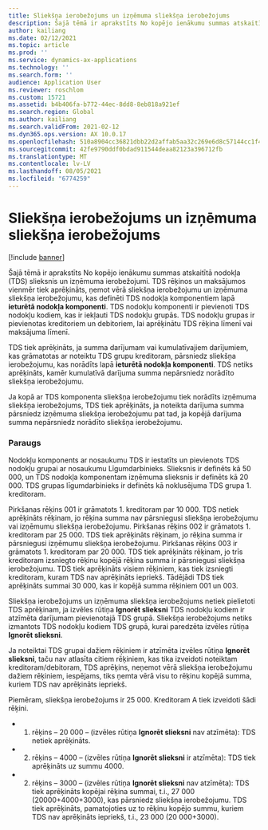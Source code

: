 ```yaml
---
title: Sliekšņa ierobežojums un izņēmuma sliekšņa ierobežojums
description: Šajā tēmā ir aprakstīts No kopējo ienākumu summas atskaitītā nodokļa (TDS) slieksnis un izņēmuma ierobežojumi.
author: kailiang
ms.date: 02/12/2021
ms.topic: article
ms.prod: ''
ms.service: dynamics-ax-applications
ms.technology: ''
ms.search.form: ''
audience: Application User
ms.reviewer: roschlom
ms.custom: 15721
ms.assetid: b4b406fa-b772-44ec-8dd8-8eb818a921ef
ms.search.region: Global
ms.author: kailiang
ms.search.validFrom: 2021-02-12
ms.dyn365.ops.version: AX 10.0.17
ms.openlocfilehash: 510a8904cc36821dbb22d2affab5aa32c269e6d8c57144cc1f4ef3e1ac448334
ms.sourcegitcommit: 42fe9790ddf0bdad911544deaa82123a396712fb
ms.translationtype: MT
ms.contentlocale: lv-LV
ms.lasthandoff: 08/05/2021
ms.locfileid: "6774259"
---
```

# <a name="threshold-limit-and-exception-threshold-limit"></a>Sliekšņa ierobežojums un izņēmuma sliekšņa ierobežojums

[!include [banner](../includes/banner.md)]

Šajā tēmā ir aprakstīts No kopējo ienākumu summas atskaitītā nodokļa (TDS) slieksnis un izņēmuma ierobežojumi. TDS rēķinos un maksājumos vienmēr tiek aprēķināts, ņemot vērā sliekšņa ierobežojumu un izņēmuma sliekšņa ierobežojumu, kas definēti TDS nodokļa komponentiem lapā **ieturētā nodokļa komponenti**. TDS nodokļu komponenti ir pievienoti TDS nodokļu kodiem, kas ir iekļauti TDS nodokļu grupās. TDS nodokļu grupas ir pievienotas kreditoriem un debitoriem, lai aprēķinātu TDS rēķina līmenī vai maksājuma līmenī.

TDS tiek aprēķināts, ja summa darījumam vai kumulatīvajiem darījumiem, kas grāmatotas ar noteiktu TDS grupu kreditoram, pārsniedz sliekšņa ierobežojumu, kas norādīts lapā **ieturētā nodokļa komponenti**. TDS netiks aprēķināts, kamēr kumulatīvā darījuma summa nepārsniedz norādīto sliekšņa ierobežojumu.

Ja kopā ar TDS komponenta sliekšņa ierobežojumu tiek norādīts izņēmuma sliekšņa ierobežojums, TDS tiek aprēķināts, ja noteikta darījuma summa pārsniedz izņēmuma sliekšņa ierobežojumu pat tad, ja kopējā darījuma summa nepārsniedz norādīto sliekšņa ierobežojumu.

### <a name="example"></a>Paraugs
Nodokļu komponents ar nosaukumu TDS ir iestatīts un pievienots TDS nodokļu grupai ar nosaukumu Līgumdarbinieks. Slieksnis ir definēts kā 50 000, un TDS nodokļa komponentam izņēmuma slieksnis ir definēts kā 20 000. TDS grupas līgumdarbinieks ir definēts kā noklusējuma TDS grupa 1. kreditoram.

Pirkšanas rēķins 001 ir grāmatots 1. kreditoram par 10 000. TDS netiek aprēķināts rēķinam, jo rēķina summa nav pārsniegusi sliekšņa ierobežojumu vai izņēmumu sliekšņa ierobežojumu. Pirkšanas rēķins 002 ir grāmatots 1. kreditoram par 25 000. TDS tiek aprēķināts rēķinam, jo rēķina summa ir pārsniegusi izņēmumu sliekšņa ierobežojumu. Pirkšanas rēķins 003 ir grāmatots 1. kreditoram par 20 000. TDS tiek aprēķināts rēķinam, jo trīs kreditoram izsniegto rēķinu kopējā rēķina summa ir pārsniegusi sliekšņa ierobežojumu. TDS tiek aprēķināts visiem rēķiniem, kas tiek izsniegti kreditoram, kuram TDS nav aprēķināts iepriekš. Tādējādi TDS tiek aprēķināts summai 30 000, kas ir kopējā summa rēķiniem 001 un 003.

Sliekšņa ierobežojums un izņēmuma sliekšņa ierobežojums netiek pielietoti TDS aprēķinam, ja izvēles rūtiņa **Ignorēt slieksni** TDS nodokļu kodiem ir atzīmēta darījumam pievienotajā TDS grupā. Sliekšņa ierobežojums netiks izmantots TDS nodokļu kodiem TDS grupā, kurai paredzēta izvēles rūtiņa **Ignorēt slieksni**.

Ja noteiktai TDS grupai dažiem rēķiniem ir atzīmēta izvēles rūtiņa **Ignorēt slieksni**, taču nav atlasīta citiem rēķiniem, kas tika izveidoti noteiktam kreditoram/debitoram, TDS aprēķins, neņemot vērā sliekšņa ierobežojumu dažiem rēķiniem, iespējams, tiks ņemta vērā visu to rēķinu kopējā summa, kuriem TDS nav aprēķināts iepriekš.

Piemēram, sliekšņa ierobežojums ir 25 000. Kreditoram A tiek izveidoti šādi rēķini.

- 1. rēķins – 20 000 – (izvēles rūtiņa **Ignorēt slieksni** nav atzīmēta): TDS netiek aprēķināts.

- 2. rēķins – 4000 – (izvēles rūtiņa **Ignorēt slieksni** ir atzīmēta): TDS tiek aprēķināts uz summu 4000.

- 2. rēķins – 3000 – (izvēles rūtiņa **Ignorēt slieksni** nav atzīmēta): TDS tiek aprēķināts kopējai rēķina summai, t.i., 27 000 (20000+4000+3000), kas pārsniedz sliekšņa ierobežojumu. TDS tiek aprēķināts, pamatojoties uz to rēķinu kopējo summu, kuriem TDS nav aprēķināts iepriekš, t.i., 23 000 (20 000+3000).
